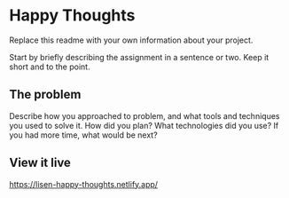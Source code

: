 # Happy Thoughts

Replace this readme with your own information about your project.

Start by briefly describing the assignment in a sentence or two. Keep it short
and to the point.

## The problem

Describe how you approached to problem, and what tools and techniques you used
to solve it. How did you plan? What technologies did you use? If you had more
time, what would be next?

## View it live

https://lisen-happy-thoughts.netlify.app/
